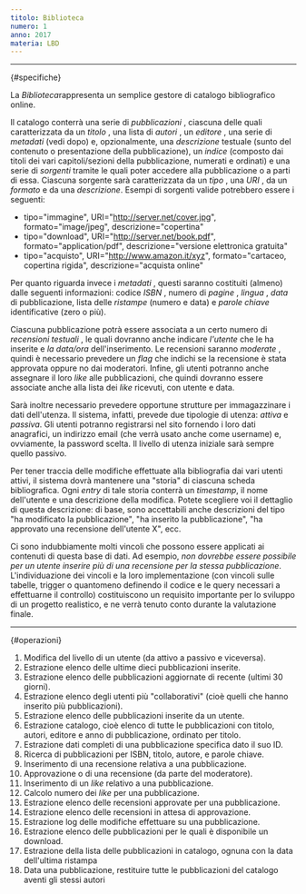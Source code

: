```yaml
---
titolo: Biblioteca
numero: 1
anno: 2017
materia: LBD
---
```



-------
{#specifiche}


La *Biblioteca*rappresenta un semplice gestore di
catalogo bibliografico online.

Il catalogo conterrà una serie di *pubblicazioni* ,
ciascuna delle quali caratterizzata da un *titolo* , una lista di *autori* ,
un *editore* , una serie di *metadati* (vedi dopo) e, opzionalmente,
una *descrizione* testuale (sunto del contenuto o presentazione della
pubblicazione), un *indice* (composto dai titoli dei vari capitoli/sezioni
della pubblicazione, numerati e ordinati) e una serie di *sorgenti*
tramite le quali poter accedere alla pubblicazione o a parti di essa. Ciascuna
sorgente sarà caratterizzata da un *tipo* , una *URI* , da un *formato*
e da una *descrizione*. Esempi di sorgenti valide potrebbero essere i
seguenti:
- tipo="immagine", URI="http://server.net/cover.jpg",
formato="image/jpeg", descrizione="copertina"
- tipo="download", URI="http://server.net/book.pdf",
formato="application/pdf", descrizione="versione elettronica gratuita"
- tipo="acquisto", URI="http://www.amazon.it/xyz", formato="cartaceo,
copertina rigida", descrizione="acquista online"

Per quanto riguarda invece i *metadati* , questi saranno
costituiti (almeno) dalle seguenti informazioni: codice *ISBN* , numero di *pagine* ,
*lingua* , *data* di pubblicazione, lista delle *ristampe*
(numero e data) e *parole chiave* identificative (zero o più).

Ciascuna pubblicazione potrà essere associata a un certo
numero di *recensioni testuali* , le quali dovranno anche indicare *l'utente*
che le ha inserite e *la data/ora* dell'inserimento. Le recensioni saranno
*moderate* , quindi è necessario prevedere un *flag* che indichi se la
recensione è stata approvata oppure no dai moderatori. Infine, gli utenti
potranno anche assegnare il loro *like* alle pubblicazioni, che quindi
dovranno essere associate anche alla lista dei *like* ricevuti, con utente
e data.

Sarà inoltre necessario prevedere opportune strutture per
immagazzinare i dati dell'utenza. Il sistema, infatti, prevede due tipologie di
utenza: *attiva* e *passiva*. Gli utenti potranno registrarsi nel
sito fornendo i loro dati anagrafici, un indirizzo email (che verrà usato anche
come username) e, ovviamente, la password scelta. Il livello di utenza iniziale
sarà sempre quello passivo.

Per tener traccia delle modifiche effettuate alla
bibliografia dai vari utenti attivi, il sistema dovrà mantenere una "storia" di
ciascuna scheda bibliografica. Ogni *entry* di tale storia conterrà un *timestamp*,
il nome dell'utente e una descrizione della modifica. Potete scegliere voi il
dettaglio di questa descrizione: di base, sono accettabili anche descrizioni
del tipo "ha modificato la pubblicazione", "ha inserito la pubblicazione", "ha
approvato una recensione dell'utente X", ecc.

Ci sono indubbiamente molti vincoli che possono essere
applicati ai contenuti di questa base di dati. Ad esempio, *non dovrebbe
essere possibile per un utente inserire più di una recensione per la stessa
pubblicazione*. L'individuazione dei vincoli e la loro implementazione (con
vincoli sulle tabelle, trigger o quantomeno definendo il codice e le query
necessari a effettuarne il controllo) costituiscono un requisito importante per
lo sviluppo di un progetto realistico, e ne verrà tenuto conto durante la
valutazione finale.  


-------
{#operazioni}


1. Modifica del livello di un utente (da attivo a passivo e viceversa).
2. Estrazione elenco delle ultime dieci pubblicazioni inserite.
3. Estrazione elenco delle pubblicazioni aggiornate di recente (ultimi 30
giorni).
4. Estrazione elenco degli utenti più "collaborativi" (cioè quelli che hanno
inserito più pubblicazioni).
5. Estrazione elenco delle pubblicazioni inserite da un utente.
6. Estrazione catalogo, cioè elenco di tutte le pubblicazioni con titolo,
autori, editore e anno di pubblicazione, ordinato per titolo.
7. Estrazione dati completi di una pubblicazione specifica dato il suo ID.
8. Ricerca di pubblicazioni per ISBN, titolo, autore, e parole chiave.
9. Inserimento di una recensione relativa a una pubblicazione.
10. Approvazione o di una recensione (da parte del moderatore).
11. Inserimento di un *like* relativo a una pubblicazione.
12. Calcolo numero dei *like* per una pubblicazione.
13. Estrazione elenco delle recensioni approvate per una pubblicazione.
14. Estrazione elenco delle recensioni in attesa di approvazione.
15. Estrazione log delle modifiche effettuare su una pubblicazione.
16. Estrazione elenco delle pubblicazioni per le quali è disponibile un
download.
17. Estrazione della lista delle pubblicazioni in catalogo, ognuna con la
data dell'ultima ristampa
18. Data una pubblicazione, restituire tutte le pubblicazioni del catalogo
aventi gli stessi autori
